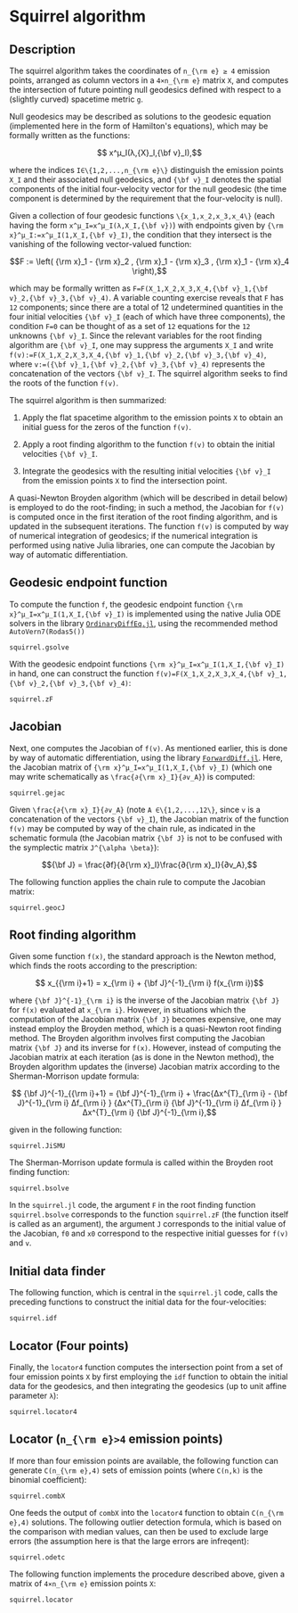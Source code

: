 # Squirrel algorithm

## Description

The squirrel algorithm takes the coordinates of ``n_{\rm e} ≥ 4``
emission points, arranged as column vectors in a ``4×n_{\rm e}`` matrix
``X``,  and computes the intersection of future pointing null geodesics
defined with respect to a (slightly curved) spacetime metric `g`. 

Null geodesics may be described as solutions to the geodesic equation
(implemented here in the form of Hamilton's equations), which may be
formally written as the functions:

```math
    x^μ_I(λ,{X}_I,{\bf v}_I),
```

where the indices ``I∈\{1,2,...,n_{\rm e}\}`` distinguish the emission
points ``X_I`` and their associated null geodesics, and ``{\bf v}_I``
denotes the spatial components of the initial four-velocity vector for
the null geodesic (the time component is determined by the requirement
that the four-velocity is null). 

Given a collection of four geodesic functions ``\{x_1,x_2,x_3,x_4\}``
(each having the form ``x^μ_I=x^μ_I(λ,X_I,{\bf v})``) with endpoints
given by ``{\rm x}^μ_I:=x^μ_I(1,X_I,{\bf v}_I)``, the condition
that they intersect is the vanishing of the following vector-valued
function:

```math
F := \left( {\rm x}_1 - {\rm x}_2 , {\rm x}_1 - {\rm x}_3 
            , {\rm x}_1 - {\rm x}_4 \right),
```

which may be formally written as 
``F=F(X_1,X_2,X_3,X_4,{\bf v}_1,{\bf v}_2,{\bf v}_3,{\bf v}_4)``. 
A variable counting exercise reveals that
``F`` has ``12`` components; since there are a total of 12 undetermined
quantities in the four initial velocities ``{\bf v}_I`` (each of which
have three components), the condition ``F=0`` can be thought of as a set of
``12`` equations for the ``12`` unknowns ``{\bf v}_I``. Since the relevant 
variables for the root finding algorithm are ``{\bf v}_I``, one may 
suppress the arguments ``X_I`` and write 
``f(v):=F(X_1,X_2,X_3,X_4,{\bf v}_1,{\bf v}_2,{\bf v}_3,{\bf v}_4)``, where 
``v:=({\bf v}_1,{\bf v}_2,{\bf v}_3,{\bf v}_4)`` represents the 
concatenation of the vectors ``{\bf v}_I``. The squirrel algorithm
seeks to find the roots of the function ``f(v)``.

The squirrel algorithm is then summarized:

1.  Apply the flat spacetime algorithm to the emission points ``X`` to
    obtain an initial guess for the zeros of the function ``f(v)``.

2.  Apply a root finding algorithm to the function ``f(v)`` to obtain the
    initial velocities ``{\bf v}_I``.

3.  Integrate the geodesics with the resulting initial velocities
    ``{\bf v}_I`` from the emission points ``X`` to find the intersection point.

A quasi-Newton Broyden algorithm (which will be described in detail
below) is employed to do the root-finding; in such a method, the
Jacobian for ``f(v)`` is computed once in the first iteration of the root
finding algorithm, and is updated in the subsequent iterations. The
function ``f(v)`` is computed by way of numerical integration of geodesics;
if the numerical integration is performed using native Julia libraries,
one can compute the Jacobian by way of automatic differentiation.

## Geodesic endpoint function

To compute the function ``f``, the geodesic endpoint function 
``{\rm x}^μ_I=x^μ_I(1,X_I,{\bf v}_I)`` is implemented using the 
native Julia ODE solvers in the library
[`OrdinaryDiffEq.jl`](https://github.com/SciML/OrdinaryDiffEq.jl), using
the recommended method `AutoVern7(Rodas5())`

```@docs
squirrel.gsolve
```

With the geodesic endpoint functions ``{\rm x}^μ_I=x^μ_I(1,X_I,{\bf
v}_I)`` in hand, one can construct the function 
``f(v)=F(X_1,X_2,X_3,X_4,{\bf v}_1,{\bf v}_2,{\bf v}_3,{\bf v}_4)``:

```@docs
squirrel.zF
```

## Jacobian

Next, one computes the Jacobian of ``f(v)``. As mentioned earlier, this 
is done by way of automatic differentiation, using the library
[`ForwardDiff.jl`](https://github.com/JuliaDiff/ForwardDiff.jl). Here,
the Jacobian matrix of ``{\rm x}^μ_I=x^μ_I(1,X_I,{\bf v}_I)`` 
(which one may write schematically as ``\frac{∂{\rm x}_I}{∂v_A}``) is
computed:

```@docs
squirrel.gejac
```

Given ``\frac{∂{\rm x}_I}{∂v_A}`` (note ``A ∈\{1,2,...,12\}``, since
``v`` is a concatenation of the vectors ``{\bf v}_I``), the Jacobian 
matrix of the function ``f(v)`` may be computed by way of the chain rule, 
as indicated in the schematic formula (the Jacobian matrix ``{\bf J}`` is 
not to be confused with the symplectic matrix ``J^{\alpha \beta}``):

```math
{\bf J} = \frac{∂f}{∂{\rm x}_I}\frac{∂{\rm x}_I}{∂v_A},
```

The following function applies the chain rule to compute the Jacobian
matrix:

```@docs
squirrel.geocJ
```

## Root finding algorithm

Given some function ``f(x)``, the standard approach is the Newton
method, which finds the roots according to the prescription:

```math
    x_{{\rm i}+1} = x_{\rm i} + {\bf J}^{-1}_{\rm i} f(x_{\rm i})
```

where ``{\bf J}^{-1}_{\rm i}`` is the inverse of the Jacobian matrix
``{\bf J}`` for ``f(x)`` evaluated at ``x_{\rm i}``. However, in
situations which the computation of the Jacobian matrix ``{\bf J}``
becomes expensive, one may instead employ the Broyden method, which is a
quasi-Newton root finding method. The Broyden algorithm involves first
computing the Jacobian matrix ``{\bf J}`` and its inverse for ``f(x)``.
However, instead of computing the Jacobian matrix at each iteration (as
is done in the Newton method), the Broyden algorithm updates the
(inverse) Jacobian matrix according to the Sherman-Morrison update
formula:

```math
    {\bf J}^{-1}_{{\rm i}+1} 
    = 
        {\bf J}^{-1}_{\rm i}
        +
        \frac{Δx^{T}_{\rm i} - {\bf J}^{-1}_{\rm i} Δf_{\rm i} }
        {Δx^{T}_{\rm i} {\bf J}^{-1}_{\rm i} Δf_{\rm i} }
        Δx^{T}_{\rm i} {\bf J}^{-1}_{\rm i},
```

given in the following function:

```@docs
squirrel.JiSMU
```

The Sherman-Morrison update formula is called within the Broyden root
finding function:

```@docs
squirrel.bsolve
```

In the `squirrel.jl` code, the argument `F` in the root finding function
`squirrel.bsolve` corresponds to the function `squirrel.zF` (the
function itself is called as an argument), the argument `J` corresponds
to the initial value of the Jacobian, `f0` and `x0` correspond to the
respective initial guesses for ``f(v)`` and ``v``.

## Initial data finder

The following function, which is central in the `squirrel.jl` code,
calls the preceding functions to construct the initial data for the
four-velocities:

```@docs
squirrel.idf
```

## Locator (Four points)

Finally, the `locator4` function computes the intersection point from a
set of four emission points `X` by first employing the `idf` function to
obtain the initial data for the geodesics, and then integrating the geodesics
(up to unit affine parameter ``λ``):

```@docs
squirrel.locator4
```

## Locator (``n_{\rm e}>4`` emission points)

If more than four emission points are available, the following function
can generate ``C(n_{\rm e},4)`` sets of emission points (where ``C(n,k)`` is
the binomial coefficient):

```@docs
squirrel.combX
```

One feeds the output of `combX` into the `locator4` function to obtain
``C(n_{\rm e},4)`` solutions. The following outlier detection formula, which
is based on the comparison with median values, can then be used to
exclude large errors (the assumption here is that the large errors are
infreqent):

```@docs
squirrel.odetc
```

The following function implements the procedure described above, given a matrix of ``4×n_{\rm e}`` emission points ``X``:

```@docs
squirrel.locator
```
